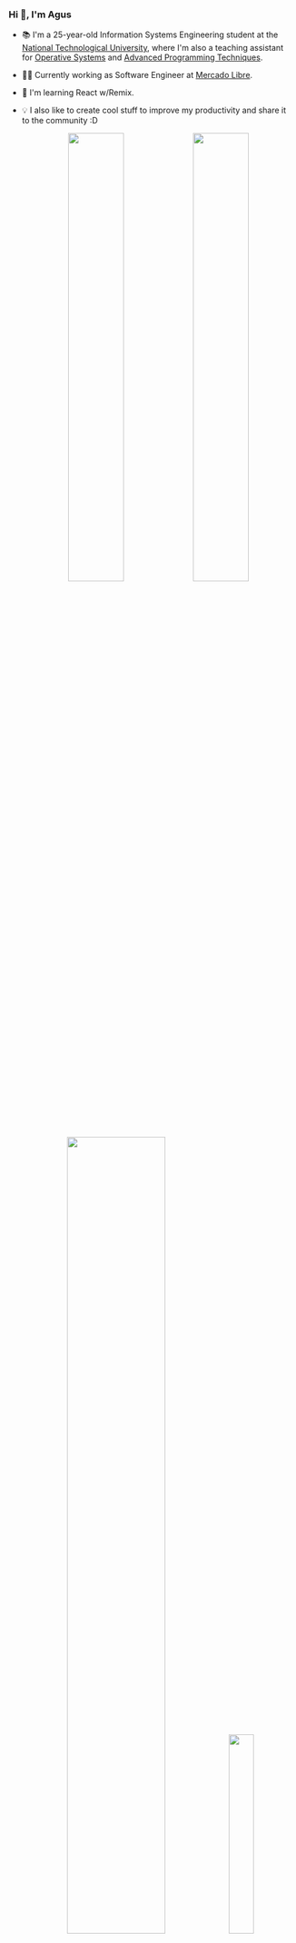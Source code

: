 ### Hi 👋, I'm Agus

- 📚 I'm a 25-year-old Information Systems Engineering student at the [National Technological University](http://www.sistemas.frba.utn.edu.ar/), where I'm also a teaching assistant for [Operative Systems](https://www.utnso.com.ar/) and [Advanced Programming Techniques](https://tadp-utn-frba.github.io/).

- 👨‍💻 Currently working as Software Engineer at [Mercado Libre](https://careers-meli.mercadolibre.com/en).

- 🌱 I'm learning React w/Remix.

- 💡 I also like to create cool stuff to improve my productivity and share it to the community :D

  <p align="center">
  <img width="45%" src="https://github-readme-stats.vercel.app/api?username=RaniAgus&show_icons=true&bg_color=0d1117&theme=github_dark"/>
  <img width="45%" src="https://streak-stats.demolab.com?user=RaniAgus&theme=github-dark-blue&mode=weekly" />
  </p>
  <p align="center">
  <img width="60%" src="https://github-profile-trophy.vercel.app/?username=RaniAgus&theme=darkhub&column=5" />
  <img width="30%" src="https://github-readme-stats.vercel.app/api/top-langs/?username=RaniAgus&layout=compact&langs_count=8&theme=github_dark"/>
  </p>
  <p align="center">
  <a href="https://gitstats.me/RaniAgus"><img src="https://img.shields.io/badge/-RaniAgus-black?style=flat&labelColor=black&logo=github&logoColor=white"/></a>
  <a href="https://www.linkedin.com/in/agusranieri/"><img src="https://img.shields.io/badge/-Agustin%20Ranieri%20-0077B5?style=flat&logo=Linkedin&logoColor=white"/></a>
  <a href="mailto:aguseranieri@gmail.com"><img src="https://img.shields.io/badge/-aguseranieri@gmail.com-D14836?style=flat&logo=Gmail&logoColor=white"/></a>
  <a href="https://user-badge.committers.top/argentina/RaniAgus"><img src="https://user-badge.committers.top/argentina/RaniAgus.svg"/></a>
  </p>
## 🎓 My career

![Mis materias](https://github.com/user-attachments/assets/2e3369c9-688d-48b4-9c67-ad051117cda5)

## 📚 My tech stack

- ⭐ = Current
- 🎯 = 2024 goal


<table>
  <tr>
    <td>
  
### Languages

| Language   | Rating     |
| ---------- | ---------- |
| Java       | ⭐⭐⭐⭐   |
| C          | ⭐⭐⭐⭐   |
| TypeScript | ⭐⭐⭐🎯   |
| Scala      | ⭐⭐⭐     |
| Bash       | ⭐⭐⭐     |
| Go         | ⭐🎯🎯     |
| Ruby       | ⭐⭐       |

<hr>

### Back End Frameworks

| Language | Framework/Router                                              | Rating    |
| -------- | ------------------------------------------------------------- | --------- |
| Java     | [Spring Boot](https://github.com/spring-projects/spring-boot) | ⭐⭐⭐🎯  |
| Node.js  | [Serverless](https://www.serverless.com/)                     | ⭐⭐⭐    |
| Go       | [net/http](https://pkg.go.dev/net/http)                       | 🎯🎯🎯    |
| Node.js  | [Express.js](https://github.com/expressjs/express)            | ⭐⭐      |
| C#       | [.NET 8.0](https://dotnet.microsoft.com/en-us/)               | 🎯🎯    |

### Testing Libraries
      
| Language   | Framework                                     | Rating    |
| ---------- | --------------------------------------------- | --------- |
| Java       | [JUnit](https://github.com/junit-team/junit5) | ⭐⭐⭐⭐ |
| Java       | [Mockito](https://github.com/mockito/mockito) | ⭐⭐⭐⭐ |
| Java       | [AssertJ](https://github.com/assertj/assertj) | ⭐⭐⭐⭐ |
| JavaScript | [Jest](https://jestjs.io/)                    | ⭐⭐     |
| Ruby       | [RSpec](https://github.com/rspec/rspec-core)  | ⭐⭐     |


   </td>
   <td>

### Front End

| Language/Library/Framework                                 | Rating   | 
| ---------------------------------------------------------- | -------- |
| [Angular](https://github.com/angular/angular)              | ⭐⭐⭐   |
| HTML                                                       | ⭐⭐⭐   | 
| CSS                                                        | ⭐⭐🎯   |
| [TailwindCSS](https://github.com/tailwindlabs/tailwindcss) | ⭐⭐🎯   | 
| [React](https://github.com/facebook/react)                 | ⭐🎯🎯   |
| [Remix](https://remix.run/)                                | 🎯🎯🎯   |

<hr>

### Database Migration Tools

| Language     | Library                                     | Rating   |
| ------------ | ------------------------------------------- | -------- |
| Java         | [Flyway](https://github.com/flyway/flyway/) | ⭐🎯🎯   |

### Database Connectors

| Language     | ORM/Compiler/SDK                                          | Rating   |
| ------------ | --------------------------------------------------------- | -------- |
| Java         | [Hibernate](https://github.com/hibernate/hibernate-orm)   | ⭐⭐⭐⭐ |
| Java         | [ElasticSearch](https://github.com/elastic/elasticsearch) | ⭐🎯🎯   | 
| C#           | [Entity Framework](https://learn.microsoft.com/en-us/ef/) | 🎯🎯     | 

   </td>
   <td>

### Dev Ops

| Technology | Rating     |
| ---------- | ---------- |
| Git        | ⭐⭐⭐⭐⭐ |
| Docker     | ⭐⭐⭐⭐   |
| Terraform  | ⭐⭐⭐     |

### Build Tools
     
| Tool     | Rating   |
| -------- | -------- |
| Maven    | ⭐⭐⭐⭐ | 
| Makefile | ⭐⭐⭐⭐ | 
| CMake    | ⭐⭐     |

<hr>

### Other Libraries

| Language   | Library                                                | Rating    |
|------------| ------------------------------------------------------ | --------- |
| TypeScript | [Discord.js](https://github.com/discordjs/discord.js)  | ⭐⭐⭐⭐  |
| TypeScript | [RxJS](https://github.com/ReactiveX/rxjs)              | ⭐⭐⭐⭐  |

  </td>
 </tr>
</table>
